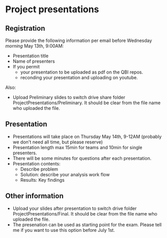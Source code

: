# Project presentations
## Registration
Please provide the following information per email before Wednesday _morning_ May 13th, 9:00AM:
- Presentation title
- Name of presenters
- If you permit 
  - your presentation to be uploaded as pdf on the QBI repos.
  - reconding your presentation and uploading on youtube.

Also:
- Upload Preliminary slides to switch drive share folder ProjectPresentations/Preliminary. It should be clear from the file name who uploaded the file. 


## Presentation
- Presentations will take place on Thursday May 14th, 9-12AM (probably we don't need all time, but please reserve)
- Presentation length max 15min for teams and 10min for single presenters. 
- There will be some minutes for questions after each presentation.
- Presentation contents:
  - Describe problem
  - Solution: describe your analysis work flow
  - Results: Key findings
  
## Other information
- Upload your slides after presentation to switch drive folder ProjectPresentations/Final. It should be clear from the file name who uploaded the file. 
- The presenation can be used as starting point for the exam. Please tell me if you want to use this option before July 1st. 
